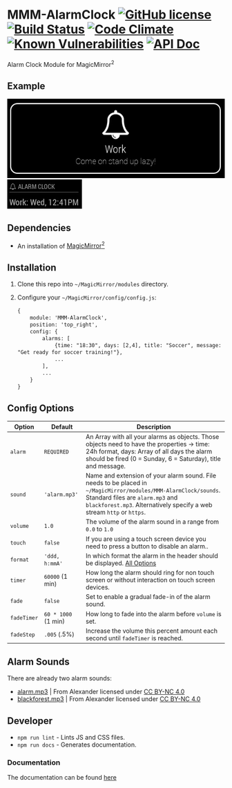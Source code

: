 # MMM-AlarmClock [![GitHub license](https://img.shields.io/badge/license-MIT-blue.svg?style=flat)](https://raw.githubusercontent.com/fewieden/MMM-AlarmClock/master/LICENSE) [![Build Status](https://travis-ci.org/fewieden/MMM-AlarmClock.svg?branch=master)](https://travis-ci.org/fewieden/MMM-AlarmClock) [![Code Climate](https://codeclimate.com/github/fewieden/MMM-AlarmClock/badges/gpa.svg?style=flat)](https://codeclimate.com/github/fewieden/MMM-AlarmClock) [![Known Vulnerabilities](https://snyk.io/test/github/fewieden/mmm-alarmclock/badge.svg)](https://snyk.io/test/github/fewieden/mmm-alarmclock) [![API Doc](https://doclets.io/fewieden/MMM-AlarmClock/master.svg)](https://doclets.io/fewieden/MMM-AlarmClock/master)

Alarm Clock Module for MagicMirror<sup>2</sup>

## Example

![](.github/example.jpg)   ![](.github/example2.jpg)

## Dependencies

* An installation of [MagicMirror<sup>2</sup>](https://github.com/MichMich/MagicMirror)

## Installation

1. Clone this repo into `~/MagicMirror/modules` directory.
1. Configure your `~/MagicMirror/config/config.js`:

    ```
    {
        module: 'MMM-AlarmClock',
        position: 'top_right',
        config: {
            alarms: [
                {time: "18:30", days: [2,4], title: "Soccer", message: "Get ready for soccer training!"},
                ...
            ],
            ...
        }
    }
    ```

## Config Options

| **Option** | **Default** | **Description** |
| --- | --- | --- |
| `alarm` | `REQUIRED` | An Array with all your alarms as objects. Those objects need to have the properties -> time: 24h format, days: Array of all days the alarm should be fired (0 = Sunday, 6 = Saturday), title and message. |
| `sound` | `'alarm.mp3'` | Name and extension of your alarm sound. File needs to be placed in `~/MagicMirror/modules/MMM-AlarmClock/sounds`. Standard files are `alarm.mp3` and `blackforest.mp3`.  Alternatively specify a web stream `http` or `https`. |
| `volume` | `1.0` | The volume of the alarm sound in a range from `0.0` to `1.0` |
| `touch` | `false` | If you are using a touch screen device you need to press a button to disable an alarm.. |
| `format` | `'ddd, h:mmA'` | In which format the alarm in the header should be displayed. [All Options](http://momentjs.com/docs/#/displaying/format/) |
| `timer` | `60000` (1 min) | How long the alarm should ring for non touch screen or without interaction on touch screen devices. |
| `fade` | `false` | Set to enable a gradual fade-in of the alarm sound.
| `fadeTimer` | `60 * 1000` (1 min) | How long to fade into the alarm before `volume` is set.
| `fadeStep` | `.005` (.5%) | Increase the volume this percent amount each second until `fadeTimer` is reached.

## Alarm Sounds

There are already two alarm sounds:

* [alarm.mp3](http://www.orangefreesounds.com/mp3-alarm-clock/) | From Alexander licensed under [CC BY-NC 4.0](https://creativecommons.org/licenses/by-nc/4.0/)
* [blackforest.mp3](http://www.orangefreesounds.com/coo-coo-clock-sound/) | From Alexander licensed under [CC BY-NC 4.0](https://creativecommons.org/licenses/by-nc/4.0/)

## Developer

* `npm run lint` - Lints JS and CSS files.
* `npm run docs` - Generates documentation.

### Documentation

The documentation can be found [here](https://doclets.io/fewieden/MMM-AlarmClock/master)
